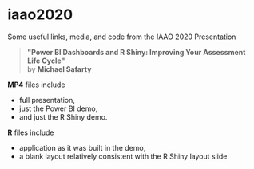 # iaao2020
Some useful links, media, and code from the IAAO 2020 Presentation
>**"Power BI Dashboards and R Shiny: Improving Your Assessment Life Cycle"** <br/> by **Michael Safarty**
>
**MP4** files include <ul>
<li> full presentation, </li>
<li> just the Power BI demo, </li> 
<li> and just the R Shiny demo. </li>
</ul>

**R** files include <ul> 
<li> application as it was built in the demo, </li>
<li> a blank layout relatively consistent with the R Shiny layout slide </li>
</ul>
